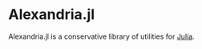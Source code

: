 # Alexandria.jl

Alexandria.jl is a conservative library of utilities for
[Julia](https://julialang.org/).

